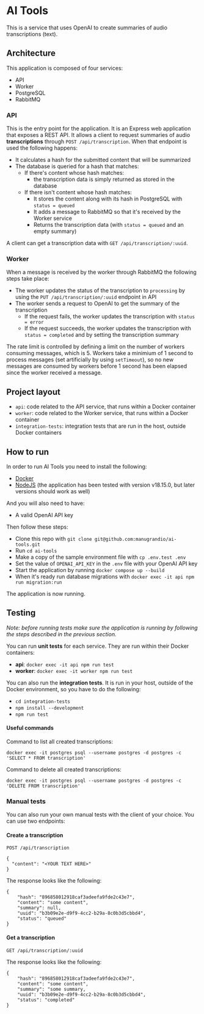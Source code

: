 # AI Tools

This is a service that uses OpenAI to create summaries of audio transcriptions (text).

## Architecture

This application is composed of four services:

- API
- Worker
- PostgreSQL
- RabbitMQ

### API

This is the entry point for the application.
It is an Express web application that exposes a REST API.
It allows a client to request summaries of audio **transcriptions** through `POST /api/transcription`.
When that endpoint is used the following happens:

- It calculates a hash for the submitted content that will be summarized
- The database is queried for a hash that matches:
  - If there's content whose hash matches:
    - the transcription data is simply returned as stored in the database
  - If there isn't content whose hash matches:
    - It stores the content along with its hash in PostgreSQL with `status = queued`
    - It adds a message to RabbitMQ so that it's received by the Worker service
    - Returns the transcription data (with `status = queued` and an empty summary)

A client can get a transcription data with `GET /api/transcription/:uuid`.

### Worker

When a message is received by the worker through RabbitMQ the following steps take place:

- The worker updates the status of the transcription to `processing` by using the `PUT /api/transcription/:uuid` endpoint in API
- The worker sends a request to OpenAI to get the summary of the transcription
  - If the request fails, the worker updates the transcription with `status = error`
  - If the request succeeds, the worker updates the transcription with `status = completed` and by setting the transcription summary

The rate limit is controlled by defining a limit on the number of workers consuming messages, which is 5.
Workers take a minimium of 1 second to process messages (set artificially by using `setTimeout`), so no new messages are consumed by workers before 1 second has been elapsed since the worker received a message.

## Project layout

- `api`: code related to the API service, that runs within a Docker container
- `worker`: code related to the Worker service, that runs within a Docker container
- `integration-tests`: integration tests that are run in the host, outside Docker containers

## How to run

In order to run AI Tools you need to install the following:

- [Docker](https://www.docker.com/)
- [NodeJS](https://nodejs.org/en) (the application has been tested with version v18.15.0, but later versions should work as well)

And you will also need to have:

- A valid OpenAI API key

Then follow these steps:

- Clone this repo with `git clone git@github.com:manugrandio/ai-tools.git`
- Run `cd ai-tools`
- Make a copy of the sample environment file with `cp .env.test .env`
- Set the value of `OPENAI_API_KEY` in the `.env` file with your OpenAI API key
- Start the application by running `docker compose up --build`
- When it's ready run database migrations with `docker exec -it api npm run migration:run`

The application is now running.

## Testing

*Note: before running tests make sure the application is running by following the steps described in the previous section.*

You can run **unit tests** for each service.
They are run within their Docker containers:

- **api**: `docker exec -it api npm run test`
- **worker**: `docker exec -it worker npm run test`

You can also run the **integration tests**.
It is run in your host, outside of the Docker environment, so you have to do the following:

- `cd integration-tests`
- `npm install --development`
- `npm run test`

#### Useful commands

Command to list all created transcriptions:

```
docker exec -it postgres psql --username postgres -d postgres -c 'SELECT * FROM transcription'
```

Command to delete all created transcriptions:

```
docker exec -it postgres psql --username postgres -d postgres -c 'DELETE FROM transcription'
```

### Manual tests

You can also run your own manual tests with the client of your choice.
You can use two endpoints:

#### Create a transcription

```
POST /api/transcription

{
  "content": "<YOUR TEXT HERE>"
}
```

The response looks like the following:

```
{
    "hash": "896858012918caf3adeefa9fde2c43e7",
    "content": "some content",
    "summary": null,
    "uuid": "b3b09e2e-d9f9-4cc2-b29a-8c0b3d5cbbd4",
    "status": "queued"
}
```

#### Get a transcription

```
GET /api/transcription/:uuid
```

The response looks like the following:

```
{
    "hash": "896858012918caf3adeefa9fde2c43e7",
    "content": "some content",
    "summary": "some summary,
    "uuid": "b3b09e2e-d9f9-4cc2-b29a-8c0b3d5cbbd4",
    "status": "completed"
}
```